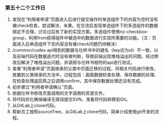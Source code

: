 ### 第五十二个工作日
1. 发现在“利用者申请”页面进入后进行提交操作时单选组件下的内容为空时没有被check检查，尝试解决，未果。在交流后发现单选组件下的多选组件的数据绑定不合理，讨论过后有了新的实现方案。多选组件使用nz-checkbox-group，利用from获得组件中被选中的数据进行实现所需要的功能。（注：页面进入后单选组件下空内容没有被check问题仍待解决）
2. /common/codes api得到的数据与仕样书中的键名（key应为id）不一致，以及前端代码在数据迭代时没有做判断，导致前端出现堆栈溢出的问题。经过修改后解决了堆栈溢出问题，并调用与仕样书相符的api进行测试。
3. 查看“利用者申请”页面继承的父类中页面迁移的过程，将相关代码进行修改，放置到父类继承的方法中，过程包括：画面数据检查处理、保存数据的处理、在检查处理返回真之后调用confirm，其中保存数据处理还没有完成。
4. 初步建立“利用者申请确认”页面。
5. 依据仕样书修改页面调用的文字调用的资源文件。
6. 将代码优化确保编译无错误提交SVN，准备将代码转移到Git。
7. 从GitLab上clone代码。
8. 帮新员工按照sourceTree，从GitLab上clone代码，简单介绍使用git开发的流程。
<!--  十点下班  :)   -->